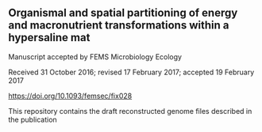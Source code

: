 
## Organismal and spatial partitioning of energy and macronutrient transformations within a hypersaline mat

Manuscript accepted by FEMS Microbiology Ecology

Received 31 October 2016; revised 17 February 2017; accepted 19 February 2017

https://doi.org/10.1093/femsec/fix028

This repository contains the draft reconstructed genome files described in the publication
